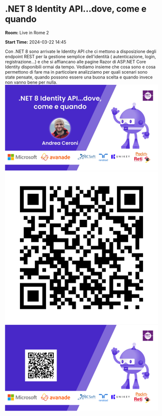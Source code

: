 # .NET 8 Identity API...dove, come e quando
**Room:** Live in Rome 2

**Start Time:** 2024-03-22 14:45

Con .NET 8 sono arrivate le Identity API che ci mettono a disposizione degli endpoint REST per la gestione semplice dell'identità ( autenticazione, login, registrazione...) e che si affiancano alle pagine Razor di ASP.NET Core Identity disponibili ormai da tempo.
Vediamo insieme che cosa sono e cosa permettono di fare ma in particolare analizziamo per quali scenari sono state pensate, quando possono essere una buona scelta e quando invece non vanno bene per nulla. 
![Banner](room2_14_45.jpeg 'SessionBanner')
![QR](qr.png 'Qr')
![Voting Banner](votingBanner.png 'Voting Banner')


